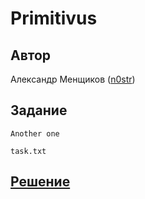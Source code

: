 ﻿# Primitivus

## Автор
Александр Менщиков ([n0str](https://github.com/n0str))

## Задание
```
Another one

task.txt
```

## [Решение](SOLUTION.md)
